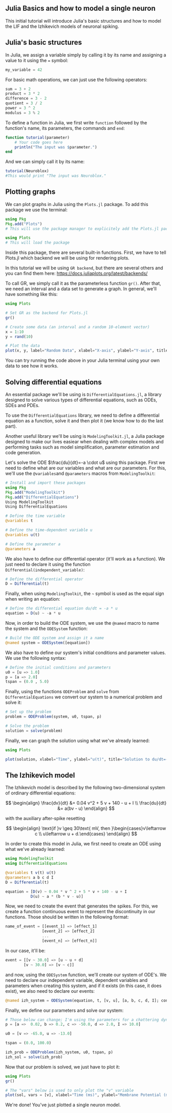 ## Julia Basics and how to model a single neuron

This initial tutorial will introduce Julia's basic structures and how to model the LIF and the Izhikevich models of neuronal spiking.

## Julia's basic structures

In Julia, we assign a variable simply by calling it by its name and assigning a value to it using the `=` symbol:

```julia
my_variable = 42
```

For basic math operations, we can just use the following operators:

```julia
sum = 3 + 2
product = 3 * 2
difference = 3 - 2
quotient = 3 / 2
power = 3 ^ 2 
modulus = 3 % 2
```

To define a function in Julia, we first write `function` followed by the function's name, its parameters, the commands and `end`:

```julia
function tutorial(parameter)
    # Your code goes here
    println("The input was $parameter.")
end
```

And we can simply call it by its name:
 
```julia
tutorial(Neuroblox)
#This would print "The input was Neuroblox."
```

## Plotting graphs

We can plot graphs in Julia using the `Plots.jl` package. To add this package we use the terminal:

```julia
using Pkg
Pkg.add("Plots")
# This will use the package manager to explicitely add the Plots.jl package

using Plots
# This will load the package
```

Inside this package, there are several built-in functions. First, we have to tell Plots.jl which backend we will be using for rendering plots.

In this tutorial we will be using `GR backend`, but there are several others and you can find them here: https://docs.juliaplots.org/latest/backends/

To call GR, we simply call it as the parameterless function `gr()`. After that, we need an interval and a data set to generate a graph. In general, we'll have something like this:

```julia
using Plots

# Set GR as the backend for Plots.jl
gr()

# Create some data (an interval and a random 10-element vector)
x = 1:10
y = rand(10)

# Plot the data
plot(x, y, label="Random Data", xlabel="X-axis", ylabel="Y-axis", title="Example")
```

You can try running the code above in your Julia terminal using your own data to see how it works.

## Solving differential equations

An essential package we'll be using is `DifferentialEquations.jl`, a library designed to solve various types of differential equations, such as ODEs, SDEs and PDEs.

To use the `DifferentialEquations` library, we need to define a differential equation as a function, solve it and then plot it (we know how to do the last part).

Another useful library we'll be using is `ModelingToolkit.jl`, a Julia package designed to make our lives easiear when dealing with complex models and performing tasks such as model simplification, parameter estimation and code generation.

Let's solve the ODE $\frac{du}{dt}=-a \cdot u$  using this package. First we need to define what are our variables and what are our parameters. For this, we'll use the `@variables`and `@parameters` macros from `ModelingToolkit`:

```Julia
# Install and import these packages
using Pkg
Pkg.add("ModelingToolkit")
Pkg.add("DifferentialEquations")
Using ModelingToolkit
Using DifferentialEquations

# Define the time variable
@variables t

# Define the time-dependent variable u
@variables u(t)

# Define the parameter a
@parameters a
```

We also have to define our differential operator (it'll work as a function). We just need to declare it using the function `Differential(independent_variable)`:

```julia
# Define the differential operator 
D = Differential(t)
```

Finally, when using `ModelingToolkit`, the `~` symbol is used as the equal sign when writing an equation:

```julia
# Define the differential equation du/dt = -a * u
equation = D(u) ~ -a * u
```

Now, in order to build the ODE system, we use the `@named` macro to name the system and the `ODESystem` function:

```julia
# Build the ODE system and assign it a name
@named system = ODESystem([equation])
```

We also have to define our system's initial conditions and parameter values. We use the following syntax:

```julia
# Define the initial conditions and parameters
u0 = [u => 1.0]
p = [a => 2.0]
tspan = (0.0 , 5.0)
```

Finally, using the functions `ODEProblem` and `solve` from `DifferentialEquations` we convert our system to a numerical problem and solve it:

```julia
# Set up the problem
problem = ODEProblem(system, u0, tspan, p)

# Solve the problem
solution = solve(problem)
```

Finally, we can graph the solution using what we've already learned:

```julia
using Plots

plot(solution, xlabel="Time", ylabel="u(t)", title="Solution to du/dt=-a*u")
```

## The Izhikevich model

The Izhikevich model is described by the following two-dimensional system of ordinary differential equations:

$$
\begin{align}
\frac{dv}{dt} &= 0.04 v^2 + 5 v + 140 - u + I \\
\frac{du}{dt} &= a(bv - u)
\end{align}
$$

with the auxiliary after-spike resetting

$$
\begin{align}
\text{if }v \geq 30\text{ mV, then }\begin{cases}v\leftarrow c \\ u\leftarrow u + d.\end{cases}
\end{align}
$$

In order to create this model in Julia, we first need to create an ODE using what we've already learned:

```julia 
using ModelingToolkit
using DifferentialEquations

@variables t v(t) u(t)
@parameters a b c d I
D = Differential(t)

equation = [D(v) ~ 0.04 * v ^ 2 + 5 * v + 140 - u + I
           D(u) ~ a * (b * v - u)]
```

Now, we need to create the event that generates the spikes. For this, we create a function continuous event to represent the discontinuity in our functions. Those should be written in the following format:

```julia
name_of_event = [[event_1] => [effect_1]
                [event_2] => [effect_2]
                ...
                [event_n] => [effect_n]]
```

In our case, it'll be:

```julia
event = [[v ~ 30.0] => [u ~ u + d]
        [v ~ 30.0] => [v ~ c]]
```

and now, using the `ODESystem` function, we'll create our system of ODE's. We need to declare our independent variable, dependent variables and parameters when creating this system, and if it exists (in this case, it does exist), we also need to declare our events:

```julia
@named izh_system = ODESystem(equation, t, [v, u], [a, b, c, d, I]; continuous_events = event)
```
 Finally, we define our parameters and solve our system:

 ```julia
 # Those below can change; I'm using the parameters for a chattering dynamic
p = [a =>  0.02, b => 0.2, c => -50.0, d => 2.0, I => 10.0]

u0 = [v => -65.0, u => -13.0]

tspan = (0.0, 100.0)

izh_prob = ODEProblem(izh_system, u0, tspan, p)
izh_sol = solve(izh_prob)
 ```

Now that our problem is solved, we just have to plot it:

```julia
using Plots
gr()

# The "vars" below is used to only plot the "v" variable
plot(sol, vars = [v], xlabel="Time (ms)", ylabel="Membrane Potential (mV)", title="Izhikevich Neuron Model")
```

We're done! You've just plotted a single neuron model.
